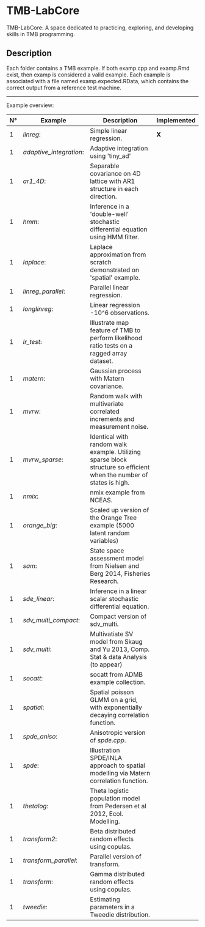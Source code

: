 # TMB-LabCore
TMB-LabCore: A space dedicated to practicing, exploring, and developing skills in TMB programming.

## Description
Each folder contains a TMB example. If both examp.cpp and examp.Rmd exist, then examp is considered a valid example. Each example is associated with a file named examp.expected.RData, which contains the correct output from a reference test machine.


----------------------------------------------------------------------------
Example overview:

| **N°** | **Example**           | **Description**                     |**Implemented**|
|--------|-----------------------|-------------------------------------|---------------|
|   1    |*linreg*:              |Simple linear regression.            |  **X**   |
|   1    |*adaptive_integration*:| Adaptive integration using 'tiny_ad'|          |     
|   1    |*ar1_4D*:              |  Separable covariance on 4D lattice with AR1 structure in each direction.                                                        |          |   
|   1    |*hmm*:                 |Inference in a 'double-well' stochastic differential equation using HMM filter.                                             |          |   
|   1    |*laplace*:             |Laplace approximation from scratch demonstrated on 'spatial' example.                                                     |          |
|   1    |*linreg_parallel*:     |Parallel linear regression.          |          |
|   1    |*longlinreg*:          |Linear regression -10^6 observations.|          |
|   1    |*lr_test*:             |Illustrate map feature of TMB to perform likelihood ratio tests on a ragged array dataset.                                       |          |
|   1    |*matern*:              |Gaussian process with Matern covariance.|          |
|   1    |*mvrw*:                |Random walk with multivariate correlated increments and measurement noise.                                                     |          |
|   1    |*mvrw_sparse*:         |Identical with random walk example. Utilizing sparse block structure so efficient when the number of states is high.              |          |
|   1    |*nmix*:                |nmix example from NCEAS.             |          |         
|   1    |*orange_big*:          |Scaled up version of the Orange Tree example (5000 latent random variables)                                                      |          |         
|   1    |*sam*:                 |State space assessment model from Nielsen and Berg 2014, Fisheries Research.                                                    |          |
|   1    |*sde_linear*:          |Inference in a linear scalar stochastic differential equation.                                                              |          |
|   1    |*sdv_multi_compact*:   |Compact version of sdv_multi.        |          |
|   1    |*sdv_multi*:           |Multivatiate SV model from Skaug and Yu 2013, Comp. Stat & data Analysis (to appear)                                                   |          |
|   1    |*socatt*:              |socatt from ADMB example collection.          |          |
|   1    |*spatial*:             |Spatial poisson GLMM on a grid, with exponentially decaying correlation function.                                                  |          |
|   1    |*spde_aniso*:          |Anisotropic version of *spde.cpp*.            |          |
|   1    |*spde*:                |Illustration SPDE/INLA approach to spatial modelling via Matern correlation function.                                         |          |
|   1    |*thetalog*:            |Theta logistic population model from Pedersen et al 2012, Ecol. Modelling.                                                    |          |
|   1    |*transform2*:          |Beta distributed random effects using copulas.|          |
|   1    |*transform_parallel*:  |Parallel version of transform.       |          |
|   1    |*transform*:           |Gamma distributed random effects using copulas.|          |
|   1    |*tweedie*:             |Estimating parameters in a Tweedie distribution.|          |
